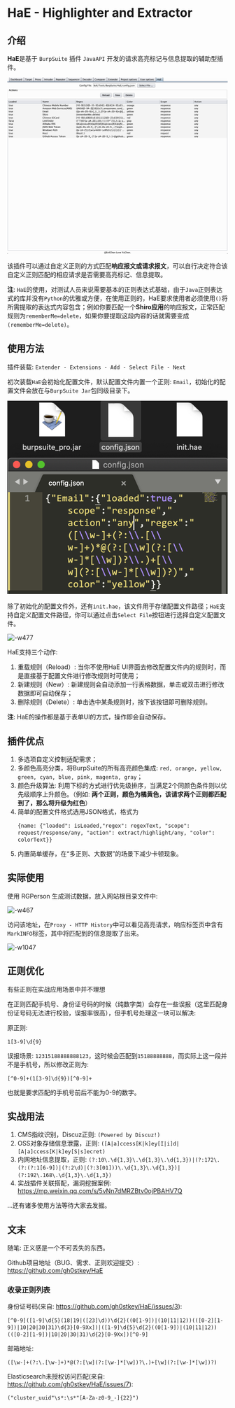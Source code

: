 # HaE - Highlighter and Extractor

## 介绍

**HaE**是基于 `BurpSuite` 插件 `JavaAPI` 开发的请求高亮标记与信息提取的辅助型插件。

![-w1070](images/16000706401522.jpg)

该插件可以通过自定义正则的方式匹配**响应报文或请求报文**，可以自行决定符合该自定义正则匹配的相应请求是否需要高亮标记、信息提取。

**注**: `HaE`的使用，对测试人员来说需要基本的正则表达式基础，由于`Java`正则表达式的库并没有`Python`的优雅或方便，在使用正则的，HaE要求使用者必须使用`()`将所需提取的表达式内容包含；例如你要匹配一个**Shiro应用**的响应报文，正常匹配规则为`rememberMe=delete`，如果你要提取这段内容的话就需要变成`(rememberMe=delete)`。

## 使用方法

插件装载: `Extender - Extensions - Add - Select File - Next`

初次装载`HaE`会初始化配置文件，默认配置文件内置一个正则: `Email`，初始化的配置文件会放在与`BurpSuite Jar`包同级目录下。

![-w330](images/16000708493657.jpg)

除了初始化的配置文件外，还有`init.hae`，该文件用于存储配置文件路径；`HaE`支持自定义配置文件路径，你可以通过点击`Select File`按钮进行选择自定义配置文件。

![-w477](images/16000710069404.jpg)

HaE支持三个动作: 

1. 重载规则（Reload）: 当你不使用HaE UI界面去修改配置文件内的规则时，而是直接基于配置文件进行修改规则时可使用；
2. 新建规则（New）: 新建规则会自动添加一行表格数据，单击或双击进行修改数据即可自动保存；
3. 删除规则（Delete）: 单击选中某条规则时，按下该按钮即可删除规则。

**注**: HaE的操作都是基于表单UI的方式，操作即会自动保存。

## 插件优点

1. 多选项自定义控制适配需求；
2. 多颜色高亮分类，将BurpSuite的所有高亮颜色集成: `red, orange, yellow, green, cyan, blue, pink, magenta, gray`；
3. 颜色升级算法: 利用下标的方式进行优先级排序，当满足2个同颜色条件则以优先级顺序上升颜色。（例如: **两个正则，颜色为橘黄色，该请求两个正则都匹配到了，那么将升级为红色**）
4. 简单的配置文件格式选用JSON格式，格式为
    ```
    {name: {"loaded": isLoaded,"regex": regexText, "scope": request/response/any, "action": extract/highlight/any, "color": colorText}}
    ```
5. 内置简单缓存，在“多正则、大数据”的场景下减少卡顿现象。

## 实际使用

使用 RGPerson 生成测试数据，放入网站根目录文件中: 

![-w467](images/16000719723284.jpg)

访问该地址，在`Proxy - HTTP History`中可以看见高亮请求，响应标签页中含有`MarkINFO`标签，其中将匹配到的信息提取了出来。

![-w1047](images/16000720732854.jpg)


## 正则优化

有些正则在实战应用场景中并不理想

在正则匹配手机号、身份证号码的时候（纯数字类）会存在一些误报（这里匹配身份证号码无法进行校验，误报率很高），但手机号处理这一块可以解决: 

原正则: 

```
1[3-9]\d{9}
```

误报场景: `12315188888888123`，这时候会匹配到`15188888888`，而实际上这一段并不是手机号，所以修改正则为: 

```
[^0-9]+(1[3-9]\d{9})[^0-9]+
```

也就是要求匹配的手机号前后不能为0-9的数字。

## 实战用法

1. CMS指纹识别，Discuz正则: `(Powered by Discuz!)`
2. OSS对象存储信息泄露，正则: `([A|a]ccess[K|k]ey[I|i]d|[A|a]ccess[K|k]ey[S|s]ecret)`
3. 内网地址信息提取，正则: `(?:10\.\d{1,3}\.\d{1,3}\.\d{1,3})|(?:172\.(?:(?:1[6-9])|(?:2\d)|(?:3[01]))\.\d{1,3}\.\d{1,3})|(?:192\.168\.\d{1,3}\.\d{1,3})`
4. 实战插件关联搭配，漏洞挖掘案例: https://mp.weixin.qq.com/s/5vNn7dMRZBtv0ojPBAHV7Q

...还有诸多使用方法等待大家去发掘。

## 文末

随笔: 正义感是一个不可丢失的东西。

Github项目地址（BUG、需求、正则欢迎提交）: https://github.com/gh0stkey/HaE

### 收录正则列表

身份证号码(来自: https://github.com/gh0stkey/HaE/issues/3): 

```
[^0-9]([1-9]\d{5}(18|19|([23]\d))\d{2}((0[1-9])|(10|11|12))(([0-2][1-9])|10|20|30|31)\d{3}[0-9Xx])|([1-9]\d{5}\d{2}((0[1-9])|(10|11|12))(([0-2][1-9])|10|20|30|31)\d{2}[0-9Xx])[^0-9]
```

邮箱地址: 

```
([\w-]+(?:\.[\w-]+)*@(?:[\w](?:[\w-]*[\w])?\.)+[\w](?:[\w-]*[\w])?)
```

Elasticsearch未授权访问匹配(来自: https://github.com/gh0stkey/HaE/issues/7):

```
("cluster_uuid"\s*:\s*"[A-Za-z0-9_-]{22}")
```
